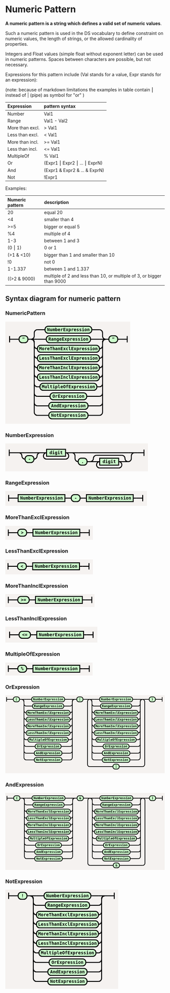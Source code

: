 # Numeric Pattern

**A numeric pattern is a string which defines a valid set of numeric values**.

Such a numeric pattern is used in the DS vocabulary to define constraint on numeric values, the length of strings, or the allowed cardinality of properties.

Integers and Float values \(simple float without exponent letter\) can be used in numeric patterns. Spaces between characters are possible, but not necessary.

Expressions for this pattern include \(Val stands for a value, Expr stands for an expression\):

\(note: because of markdown limitations the examples in table contain ⎮ instead of \| \(pipe\) as symbol for "or" \)

| Expression | pattern syntax |
| :--- | :--- |
| Number | Val1 |
| Range | Val1 - Val2 |
| More than excl. | &gt; Val1 |
| Less than excl. | &lt; Val1 |
| More than incl. | &gt;= Val1 |
| Less than incl. | &lt;= Val1 |
| MultipleOf | % Val1 |
| Or | \(Expr1 ⎮ Expr2 ⎮ ... ⎮ ExprN\) |
| And | \(Expr1 & Expr2 & ... & ExprN\) |
| Not | !Expr1 |

Examples:

| Numeric pattern | description |
| :--- | :--- |
| 20 | equal 20 |
| &lt;4 | smaller than 4 |
| &gt;=5 | bigger or equal 5 |
| %4 | multiple of 4 |
| 1-3 | between 1 and 3 |
| \(0 ⎮ 1\) | 0 or 1 |
| \(&gt;1 & &lt;10\) | bigger than 1 and smaller than 10 |
| !0 | not 0 |
| 1-1.337 | between 1 and 1.337 |
| \(\(&gt;2 & 9000\) | multiple of 2 and less than 10, or multiple of 3, or bigger than 9000 |

## Syntax diagram for numeric pattern

### NumericPattern

![Syntax diagram](../../../.gitbook/assets/NumericPattern.png)

### NumberExpression

![Syntax diagram](../../../.gitbook/assets/NumericPattern_NumberExpression.png)

### RangeExpression

![Syntax diagram](../../../.gitbook/assets/NumericPattern_RangeExpression.png)

### MoreThanExclExpression

![Syntax diagram](../../../.gitbook/assets/NumericPattern_MoreThanExclExpression.png)

### LessThanExclExpression

![Syntax diagram](../../../.gitbook/assets/NumericPattern_LessThanExclExpression.png)

### MoreThanInclExpression

![Syntax diagram](../../../.gitbook/assets/NumericPattern_MoreThanInclExpression.png)

### LessThanInclExpression

![Syntax diagram](../../../.gitbook/assets/NumericPattern_LessThanInclExpression.png)

### MultipleOfExpression

![Syntax diagram](../../../.gitbook/assets/NumericPattern_MultipleOfExpression.png)

### OrExpression

![Syntax diagram](../../../.gitbook/assets/NumericPattern_OrExpression.png)

### AndExpression

![Syntax diagram](../../../.gitbook/assets/NumericPattern_AndExpression.png)

### NotExpression

![Syntax diagram](../../../.gitbook/assets/NumericPattern_NotExpression.png)

